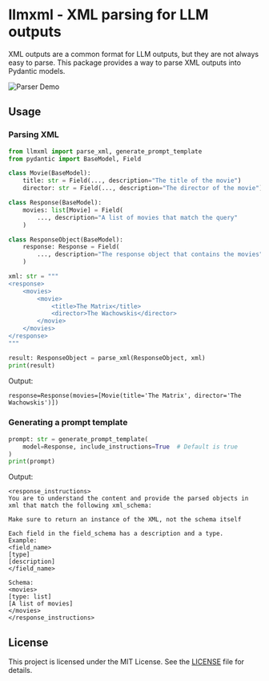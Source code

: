 # llmxml - XML parsing for LLM outputs

XML outputs are a common format for LLM outputs, but they are not always easy to parse. This package provides a way to parse XML outputs into Pydantic models.

![Parser Demo](assets/parser.gif)

## Usage

### Parsing XML

```python
from llmxml import parse_xml, generate_prompt_template
from pydantic import BaseModel, Field

class Movie(BaseModel):
    title: str = Field(..., description="The title of the movie")
    director: str = Field(..., description="The director of the movie")

class Response(BaseModel):
    movies: list[Movie] = Field(
        ..., description="A list of movies that match the query"
    )

class ResponseObject(BaseModel):
    response: Response = Field(
        ..., description="The response object that contains the movies"
    )

xml: str = """
<response>
    <movies>
        <movie>
            <title>The Matrix</title>
            <director>The Wachowskis</director>
        </movie>
    </movies>
</response>
"""

result: ResponseObject = parse_xml(ResponseObject, xml)
print(result)
```

Output:

```
response=Response(movies=[Movie(title='The Matrix', director='The Wachowskis')])
```

### Generating a prompt template

```python
prompt: str = generate_prompt_template(
    model=Response, include_instructions=True  # Default is true
)
print(prompt)
```

Output:

```
<response_instructions>
You are to understand the content and provide the parsed objects in xml that match the following xml_schema:

Make sure to return an instance of the XML, not the schema itself

Each field in the field_schema has a description and a type.
Example:
<field_name>
[type]
[description]
</field_name>

Schema:
<movies>
[type: list]
[A list of movies]
</movies>
</response_instructions>
```

## License

This project is licensed under the MIT License. See the [LICENSE](LICENSE) file for details.
